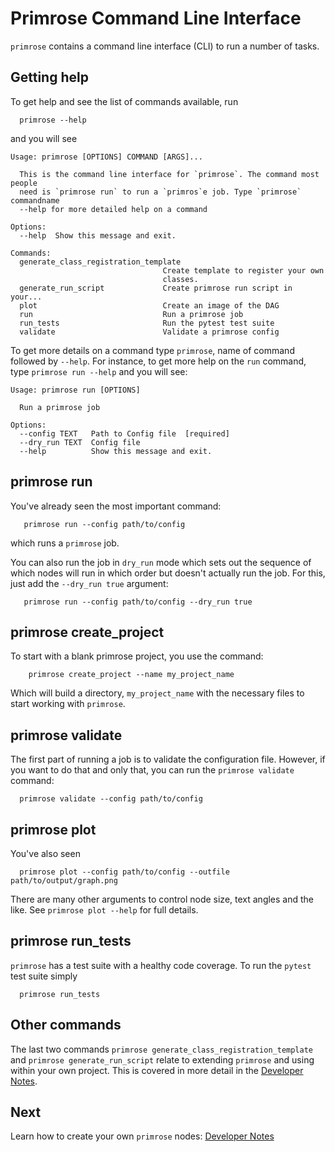# Primrose Command Line Interface

`primrose` contains a command line interface (CLI) to run a number of tasks.

## Getting help
To get help and see the list of commands available, run

```
  primrose --help
```
and you will see
```
Usage: primrose [OPTIONS] COMMAND [ARGS]...

  This is the command line interface for `primrose`. The command most people
  need is `primrose run` to run a `primros`e job. Type `primrose` commandname
  --help for more detailed help on a command

Options:
  --help  Show this message and exit.

Commands:
  generate_class_registration_template
                                  Create template to register your own
                                  classes.
  generate_run_script             Create primrose run script in your...
  plot                            Create an image of the DAG
  run                             Run a primrose job
  run_tests                       Run the pytest test suite
  validate                        Validate a primrose config
```
To get more details on a command type `primrose`, name of command followed by `--help`. For instance, to get more help on the `run` command, type `primrose run --help` and you will see:

```
Usage: primrose run [OPTIONS]

  Run a primrose job

Options:
  --config TEXT   Path to Config file  [required]
  --dry_run TEXT  Config file
  --help          Show this message and exit.
  ```
## primrose run
You've already seen the most important command:
```
   primrose run --config path/to/config
```
which runs a `primrose` job.

You can also run the job in `dry_run` mode which sets out the sequence of which nodes will run in which order but doesn't actually run the job. For this, just add the `--dry_run true` argument:

```
   primrose run --config path/to/config --dry_run true
```

## primrose create_project
To start with a blank primrose project, you use the command:
```
    primrose create_project --name my_project_name
```
Which will build a directory, `my_project_name` with the necessary files to start working with `primrose`.


## primrose validate
The first part of running a job is to validate the configuration file. However, if you want to do that and only that, you can run the `primrose validate` command:

```
  primrose validate --config path/to/config
```

## primrose plot
You've also seen 
```
  primrose plot --config path/to/config --outfile path/to/output/graph.png
```
There are many other arguments to control node size, text angles and the like. See `primrose plot --help` for full details.

## primrose run_tests
`primrose` has a test suite with a healthy code coverage. To run the `pytest` test suite simply 

```
  primrose run_tests
```

## Other commands
The last two commands `primrose generate_class_registration_template` and `primrose generate_run_script` relate to 
extending `primrose` and using within your own project. This is covered in more detail in the [Developer Notes](README_DEVELOPER_NOTES.md).

## Next
Learn how to create your own `primrose` nodes: [Developer Notes](README_DEVELOPER_NOTES.md)